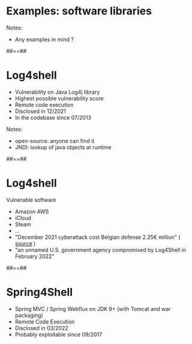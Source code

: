 <!-- .slide: class="transition" -->
# Examples: software libraries

Notes:
- Any examples in mind ?



##==##

# Log4shell

- Vulnerability on Java Log4j library
- Highest possible vulnerability score
- Remote code execution
- Disclosed in 12/2021
- In the codebase since 07/2013
<!-- .element: class="list-fragment" -->

Notes:
- open-source: anyone can find it
- JNDI: lookup of java objects at runtime



##==##

# Log4shell

Vulnerable software

- Amazon AWS
- iCloud
- Steam
- ...
- "December 2021 cyberattack cost Belgian defense 2.25€ million" ( [source](https://www.lesoir.be/480176/article/2022-11-30/la-cyberattaque-de-decembre-2021-coute-225-millions-la-defense) )
- "an unnamed U.S. government agency compromised by Log4Shell in February 2022"
<!-- .element: class="list-fragment" -->



##==##

# Spring4Shell

- Spring MVC / Spring Webflux on JDK 9+ (with Tomcat and war packaging)
- Remote Code Execution
- Disclosed in 03/2022
- Probably exploitable since 09/2017
<!-- .element: class="list-fragment" -->
